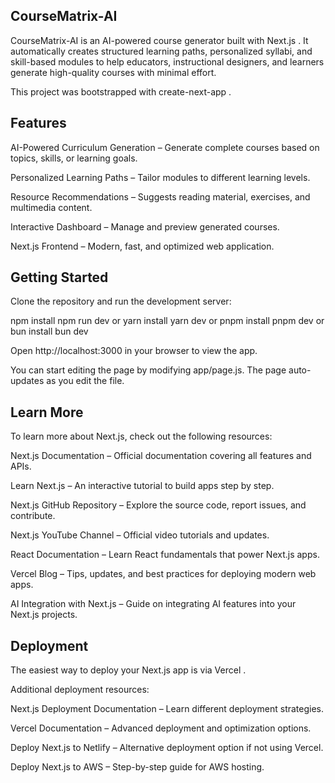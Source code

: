 ## CourseMatrix-AI

CourseMatrix-AI is an AI-powered course generator built with Next.js
. It automatically creates structured learning paths, personalized syllabi, and skill-based modules to help educators, instructional designers, and learners generate high-quality courses with minimal effort.

This project was bootstrapped with create-next-app
.

## Features

AI-Powered Curriculum Generation – Generate complete courses based on topics, skills, or learning goals.

Personalized Learning Paths – Tailor modules to different learning levels.

Resource Recommendations – Suggests reading material, exercises, and multimedia content.

Interactive Dashboard – Manage and preview generated courses.

Next.js Frontend – Modern, fast, and optimized web application.

## Getting Started

Clone the repository and run the development server:

npm install
npm run dev
or
yarn install
yarn dev
or
pnpm install
pnpm dev
or
bun install
bun dev


Open http://localhost:3000
 in your browser to view the app.

You can start editing the page by modifying app/page.js. The page auto-updates as you edit the file.

## Learn More

To learn more about Next.js, check out the following resources:

Next.js Documentation
 – Official documentation covering all features and APIs.

Learn Next.js
 – An interactive tutorial to build apps step by step.

Next.js GitHub Repository
 – Explore the source code, report issues, and contribute.

Next.js YouTube Channel
 – Official video tutorials and updates.

React Documentation
 – Learn React fundamentals that power Next.js apps.

Vercel Blog
 – Tips, updates, and best practices for deploying modern web apps.

AI Integration with Next.js
 – Guide on integrating AI features into your Next.js projects.

## Deployment

The easiest way to deploy your Next.js app is via Vercel
.

Additional deployment resources:

Next.js Deployment Documentation
 – Learn different deployment strategies.

Vercel Documentation
 – Advanced deployment and optimization options.

Deploy Next.js to Netlify
 – Alternative deployment option if not using Vercel.

Deploy Next.js to AWS
 – Step-by-step guide for AWS hosting.

